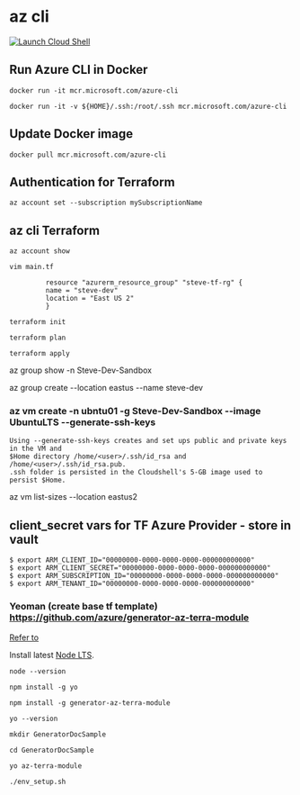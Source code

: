 # az cli

[![Launch Cloud Shell](https://azurecomcdn.azureedge.net/mediahandler/acomblog/media/Default/blog/launchcloudshell.png "Launch Cloud Shell")](https://shell.azure.com)

## Run Azure CLI in Docker

    docker run -it mcr.microsoft.com/azure-cli

    docker run -it -v ${HOME}/.ssh:/root/.ssh mcr.microsoft.com/azure-cli  

## Update Docker image
    
    docker pull mcr.microsoft.com/azure-cli
    
## Authentication for Terraform

    az account set --subscription mySubscriptionName

## az cli Terraform

    az account show
    
    vim main.tf
    
             resource "azurerm_resource_group" "steve-tf-rg" {
             name = "steve-dev"
             location = "East US 2"
             }
    
    terraform init
    
    terraform plan
    
    terraform apply


az group show -n Steve-Dev-Sandbox

az group create --location eastus --name steve-dev   

### az vm create -n ubntu01 -g Steve-Dev-Sandbox --image UbuntuLTS --generate-ssh-keys
    Using --generate-ssh-keys creates and set ups public and private keys in the VM and 
    $Home directory /home/<user>/.ssh/id_rsa and /home/<user>/.ssh/id_rsa.pub. 
    .ssh folder is persisted in the Cloudshell's 5-GB image used to persist $Home.

az vm list-sizes --location eastus2

## client_secret vars for TF Azure Provider - store in vault
    $ export ARM_CLIENT_ID="00000000-0000-0000-0000-000000000000"
    $ export ARM_CLIENT_SECRET="00000000-0000-0000-0000-000000000000"
    $ export ARM_SUBSCRIPTION_ID="00000000-0000-0000-0000-000000000000"
    $ export ARM_TENANT_ID="00000000-0000-0000-0000-000000000000"

### Yeoman (create base tf template) https://github.com/azure/generator-az-terra-module

[Refer to](https://docs.microsoft.com/en-us/azure/developer/terraform/create-base-template-using-yeoman)

Install latest [Node LTS](https://nodejs.org). 

`node --version`

`npm install -g yo`

`npm install -g generator-az-terra-module`       

`yo --version`

`mkdir GeneratorDocSample`

`cd GeneratorDocSample`

`yo az-terra-module`

`./env_setup.sh`
   
   
    
